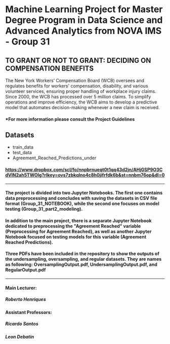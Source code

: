 # Machine Learning Project for Master Degree Program in Data Science and Advanced Analytics from NOVA IMS - Group 31

## TO GRANT OR NOT TO GRANT: DECIDING ON COMPENSATION BENEFITS
The New York Workers’ Compensation Board (WCB) oversees and regulates benefits for workers' compensation, disability, and various volunteer services, ensuring proper handling of workplace injury claims. Since 2000, the WCB has processed over 5 million claims. To simplify operations and improve efficiency, the WCB aims to develop a predictive model that automates decision-making whenever a new claim is received.
#### *For more information please consult the Project Guidelines

## Datasets
- train_data
- test_data
- Agreement_Reached_Predictions_under
  
#### https://www.dropbox.com/scl/fo/nnpbrnueqt0t1qq43d2jn/AHjGSP9O3CdVlN2ah5TWOIg?rlkey=ovs7zbkqlno4c8h0jifrfdk6b&st=nnbm76op&dl=0

------------------------------------------------------------------------------------------------------------------------------------------------------------------------------------------------------------------------------

#### The project is divided into two Jupyter Notebooks. The first one contains data preprocessing and concludes with saving the datasets in CSV file format (Group_31_NOTEBOOK), while the second one focuses on model testing (Group_31_part2_modeling).
#### In addition to the main project, there is a separate Jupyter Notebook dedicated to preprocessing the "Agreement Reached" variable (Preprocessing for Agreement Reached), as well as another Jupyter Notebook focused on testing models for this variable (Agreement Reached Predictions).
#### Three PDFs have been included in the repository to show the outputs of the undersampling, oversampling, and regular datasets. They are names as following: OversamplingOutput.pdf, UndersamplingOutput.pdf, and RegularOutput.pdf

------------------------------------------------------------------------------------------------------------------------------------------------------------------------------------------------------------------------------

#### Main Lecturer:

##### Roberto Henriques

#### Assistant Professors:

##### Ricardo Santos

##### Leon Debatin


